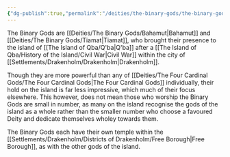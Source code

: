 ```yaml
---
{"dg-publish":true,"permalink":"/deities/the-binary-gods/the-binary-gods/"}
---
```


The Binary Gods are [[Deities/The Binary Gods/Bahamut\|Bahamut]] and [[Deities/The Binary Gods/Tiamat\|Tiamat]], who brought their presence to the island of [[The Island of Qba/Q'ba\|Q'ba]] after a [[The Island of Qba/History of the Island/Civil War\|Civil War]] within the city of [[Settlements/Drakenholm/Drakenholm\|Drakenholm]]. 

Though they are more powerful than any of [[Deities/The Four Cardinal Gods/The Four Cardinal Gods\|The Four Cardinal Gods]] individually, their hold on the island is far less impressive, which much of their focus elsewhere. This however, does not mean those who worship the Binary Gods are small in number, as many on the island recognise the gods of the island as a whole rather than the smaller number who choose a favoured Deity and dedicate themselves wholey towards them. 

The Binary Gods each have their own temple within the [[Settlements/Drakenholm/Districts of Drakenholm/Free Borough\|Free Borough]], as with the other gods of the island.